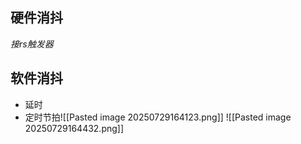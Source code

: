 ## 硬件消抖
*接rs触发器*
## 软件消抖
- 延时
- 定时节拍![[Pasted image 20250729164123.png]]
![[Pasted image 20250729164432.png]]